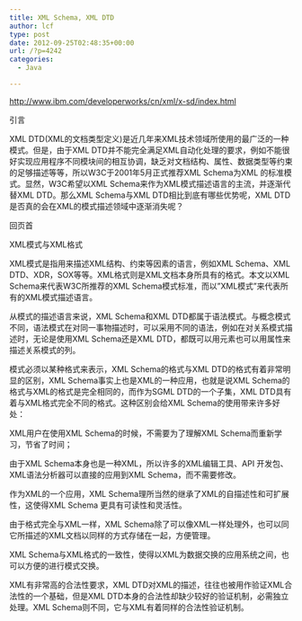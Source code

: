 ```yaml
---
title: XML Schema, XML DTD
author: lcf
type: post
date: 2012-09-25T02:48:35+00:00
url: /?p=4242
categories:
  - Java

---
```

<http://www.ibm.com/developerworks/cn/xml/x-sd/index.html>

引言

XML DTD(XML的文档类型定义)是近几年来XML技术领域所使用的最广泛的一种模式。但是，由于XML DTD并不能完全满足XML自动化处理的要求，例如不能很好实现应用程序不同模块间的相互协调，缺乏对文档结构、属性、数据类型等约束的足够描述等等，所以W3C于2001年5月正式推荐XML Schema为XML 的标准模式。显然，W3C希望以XML Schema来作为XML模式描述语言的主流，并逐渐代替XML DTD。那么XML Schema与XML DTD相比到底有哪些优势呢，XML DTD是否真的会在XML的模式描述领域中逐渐消失呢？

回页首

XML模式与XML格式

XML模式是指用来描述XML结构、约束等因素的语言，例如XML Schema、XML DTD、XDR，SOX等等。XML格式则是XML文档本身所具有的格式。本文以XML Schema来代表W3C所推荐的XML Schema模式标准，而以&#8221;XML模式&#8221;来代表所有的XML模式描述语言。

从模式的描述语言来说，XML Schema和XML DTD都属于语法模式。与概念模式不同，语法模式在对同一事物描述时，可以采用不同的语法，例如在对关系模式描述时，无论是使用XML Schema还是XML DTD，都既可以用元素也可以用属性来描述关系模式的列。

模式必须以某种格式来表示，XML Schema的格式与XML DTD的格式有着非常明显的区别，XML Schema事实上也是XML的一种应用，也就是说XML Schema的格式与XML的格式是完全相同的，而作为SGML DTD的一个子集，XML DTD具有着与XML格式完全不同的格式。这种区别会给XML Schema的使用带来许多好处：

XML用户在使用XML Schema的时候，不需要为了理解XML Schema而重新学习，节省了时间；

由于XML Schema本身也是一种XML，所以许多的XML编辑工具、API 开发包、XML语法分析器可以直接的应用到XML Schema，而不需要修改。

作为XML的一个应用，XML Schema理所当然的继承了XML的自描述性和可扩展性，这使得XML Schema 更具有可读性和灵活性。

由于格式完全与XML一样，XML Schema除了可以像XML一样处理外，也可以同它所描述的XML文档以同样的方式存储在一起，方便管理。

XML Schema与XML格式的一致性，使得以XML为数据交换的应用系统之间，也可以方便的进行模式交换。

XML有非常高的合法性要求，XML DTD对XML的描述，往往也被用作验证XML合法性的一个基础，但是XML DTD本身的合法性却缺少较好的验证机制，必需独立处理。XML Schema则不同，它与XML有着同样的合法性验证机制。